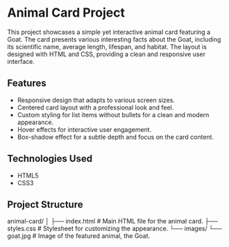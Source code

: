 # Animal Card Project

This project showcases a simple yet interactive animal card featuring a Goat. The card presents various interesting facts about the Goat, including its scientific name, average length, lifespan, and habitat. The layout is designed with HTML and CSS, providing a clean and responsive user interface.

## Features

- Responsive design that adapts to various screen sizes.
- Centered card layout with a professional look and feel.
- Custom styling for list items without bullets for a clean and modern appearance.
- Hover effects for interactive user engagement.
- Box-shadow effect for a subtle depth and focus on the card content.

## Technologies Used

- HTML5
- CSS3

## Project Structure

animal-card/
│
├── index.html # Main HTML file for the animal card.
├── styles.css # Stylesheet for customizing the appearance.
└── images/
└── goat.jpg # Image of the featured animal, the Goat.



